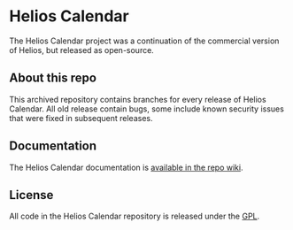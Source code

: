 # Helios Calendar

The Helios Calendar project was a continuation of the commercial version of Helios, but released as open-source.

## About this repo

This archived repository contains branches for every release of Helios Calendar. All old release contain bugs, some include known security issues that were fixed in subsequent releases.

## Documentation

The Helios Calendar documentation is [available in the repo wiki](https://github.com/asdfdotdev/Helios-Calendar/wiki).

## License
All code in the Helios Calendar repository is released under the [GPL](http://www.gnu.org/licenses/gpl-2.0.html).
